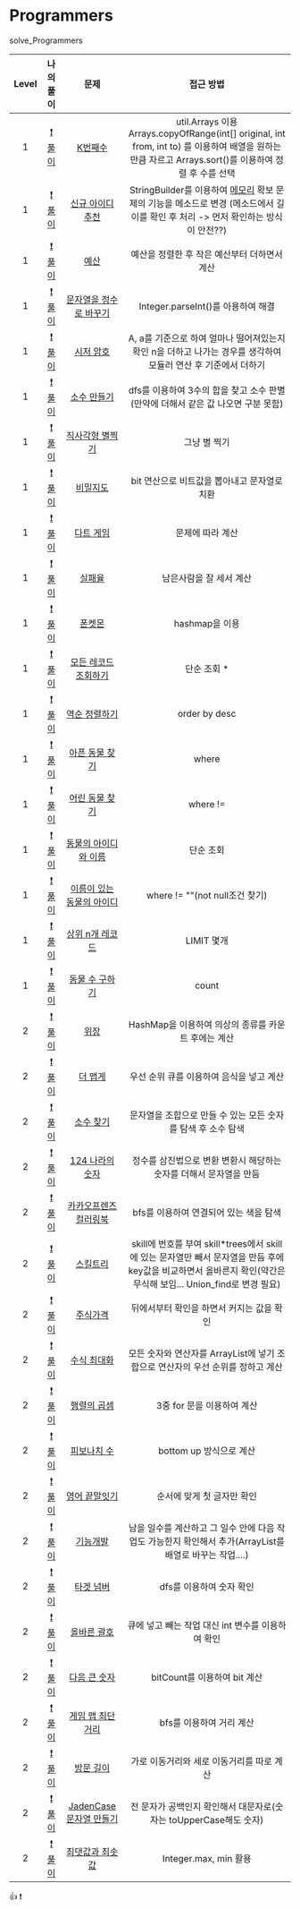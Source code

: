 # Programmers

solve_Programmers

| Level |                                                                                          나의 풀이                                                                                           |                                         문제                                          |                                                                                                        접근 방법                                                                                                         |
| :---: | :------------------------------------------------------------------------------------------------------------------------------------------------------------------------------------------: | :-----------------------------------------------------------------------------------: | :----------------------------------------------------------------------------------------------------------------------------------------------------------------------------------------------------------------------: |
|   1   |                                     [:exclamation:풀이](https://github.com/dodqjfehfl/Programmers/blob/main/src/lv_1/K%EB%B2%88%EC%A7%B8%EC%88%98.java)                                      |          [K번째수](https://programmers.co.kr/learn/courses/30/lessons/42748)          |                                  util.Arrays 이용 Arrays.copyOfRange(int[] original, int from, int to) 를 이용하여 배열을 원하는 만큼 자르고 Arrays.sort()를 이용하여 정렬 후 수를 선택                                  |
|   1   |                   [:exclamation:풀이](https://github.com/dodqjfehfl/Programmers/blob/main/src/lv_1/%EC%8B%A0%EA%B7%9C_%EC%95%84%EC%9D%B4%EB%94%94_%EC%B6%94%EC%B2%9C.java)                   |     [신규 아이디 추천](https://programmers.co.kr/learn/courses/30/lessons/72410)      | StringBuilder를 이용하여 [메모리](https://cjh5414.github.io/why-StringBuffer-and-StringBuilder-are-better-than-String/) 확보 문제의 기능을 메소드로 변경 (메소드에서 길이를 확인 후 처리 -> 먼저 확인하는 방식이 안전??) |
|   1   |                                          [:exclamation:풀이](https://github.com/dodqjfehfl/Programmers/blob/main/src/lv_1/%EC%98%88%EC%82%B0.java)                                           |           [예산](https://programmers.co.kr/learn/courses/30/lessons/12982)            |                                                                                       예산을 정렬한 후 작은 예산부터 더하면서 계산                                                                                       |
|   1   |     [:exclamation:풀이](https://github.com/dodqjfehfl/Programmers/blob/main/src/lv_1/%EB%AC%B8%EC%9E%90%EC%97%B4%EC%9D%84_%EC%A0%95%EC%88%98%EB%A1%9C_%EB%B0%94%EA%BE%B8%EA%B8%B0.java)      |  [문자열을 정수로 바꾸기](https://programmers.co.kr/learn/courses/30/lessons/12925)   |                                                                                            Integer.parseInt()를 아용하여 해결                                                                                            |
|   1   |                                 [:exclamation:풀이](https://github.com/dodqjfehfl/Programmers/blob/main/src/lv_1/%EC%8B%9C%EC%A0%80_%EC%95%94%ED%98%B8.java)                                 |         [시저 암호](https://programmers.co.kr/learn/courses/30/lessons/12926)         |                                                      A, a를 기준으로 하여 얼마나 떨어져있는지 확인 n을 더하고 나가는 경우를 생각하여 모듈러 연산 후 기준에서 더하기                                                      |
|   1   |                            [:exclamation:풀이](https://github.com/dodqjfehfl/Programmers/blob/main/src/lv_1/%EC%86%8C%EC%88%98_%EB%A7%8C%EB%93%A4%EA%B8%B0.java)                             |        [소수 만들기](https://programmers.co.kr/learn/courses/30/lessons/12977)        |                                                                     dfs를 이용하여 3수의 합을 찾고 소수 판별(만약에 더해서 같은 값 나오면 구분 못함)                                                                     |
|   1   |                   [:exclamation:풀이](https://github.com/dodqjfehfl/Programmers/blob/main/src/lv_1/%EC%A7%81%EC%82%AC%EA%B0%81%ED%98%95_%EB%B3%84%EC%B0%8D%EA%B8%B0.java)                    |      [직사각형 별찍기](https://programmers.co.kr/learn/courses/30/lessons/12969)      |                                                                                                       그냥 별 찍기                                                                                                       |
|   1   |                                 [:exclamation:풀이](https://github.com/dodqjfehfl/Programmers/blob/main/src/lv_1/%EB%B9%84%EB%B0%80%EC%A7%80%EB%8F%84.java)                                  |         [비밀지도](https://programmers.co.kr/learn/courses/30/lessons/17681)          |                                                                                       bit 연산으로 비트값을 뽑아내고 문자열로 치환                                                                                       |
|   1   |                                 [:exclamation:풀이](https://github.com/dodqjfehfl/Programmers/blob/main/src/lv_1/%EB%8B%A4%ED%8A%B8%EA%B2%8C%EC%9E%84.java)                                  |         [다트 게임](https://programmers.co.kr/learn/courses/30/lessons/17682)         |                                                                                                     문제에 따라 계산                                                                                                     |
|   1   |                                      [:exclamation:풀이](https://github.com/dodqjfehfl/Programmers/blob/main/src/lv_1/%EC%8B%A4%ED%8C%A8%EC%9C%A8.java)                                      |          [실패율](https://programmers.co.kr/learn/courses/30/lessons/42889)           |                                                                                                 남은사람을 잘 세서 계산                                                                                                  |
|   1   |                                      [:exclamation:풀이](https://github.com/dodqjfehfl/Programmers/blob/main/src/lv_1/%ED%8F%B0%EC%BC%93%EB%AA%AC.java)                                      |           [폰켓몬](https://programmers.co.kr/learn/courses/30/lessons/1845)           |                                                                                                      hashmap을 이용                                                                                                      |
|   1   |          [:exclamation:풀이](https://github.com/dodqjfehfl/Programmers/blob/main/src/lv_1/%EB%AA%A8%EB%93%A0_%EB%A0%88%EC%BD%94%EB%93%9C_%EC%A1%B0%ED%9A%8C%ED%95%98%EA%B8%B0.sql)           |   [모든 레코드 조회하기](https://programmers.co.kr/learn/courses/30/lessons/59034)    |                                                                                                       단순 조회 \*                                                                                                       |
|   1   |                        [:exclamation:풀이](https://github.com/dodqjfehfl/Programmers/blob/main/src/lv_1/%EC%97%AD%EC%88%9C_%EC%A0%95%EB%A0%AC%ED%95%98%EA%B8%B0.sql)                         |       [역순 정렬하기](https://programmers.co.kr/learn/courses/30/lessons/59035)       |                                                                                                      order by desc                                                                                                       |
|   1   |                        [:exclamation:풀이](https://github.com/dodqjfehfl/Programmers/blob/main/src/lv_1/%EC%95%84%ED%94%88_%EB%8F%99%EB%AC%BC_%EC%B0%BE%EA%B8%B0.sql)                        |      [아픈 동물 찾기](https://programmers.co.kr/learn/courses/30/lessons/59036)       |                                                                                                          where                                                                                                           |
|   1   |                        [:exclamation:풀이](https://github.com/dodqjfehfl/Programmers/blob/main/src/lv_1/%EC%96%B4%EB%A6%B0_%EB%8F%99%EB%AC%BC_%EC%B0%BE%EA%B8%B0.sql)                        |      [어린 동물 찾기](https://programmers.co.kr/learn/courses/30/lessons/59037)       |                                                                                                         where !=                                                                                                         |
|   1   |          [:exclamation:풀이](https://github.com/dodqjfehfl/Programmers/blob/main/src/lv_1/%EB%8F%99%EB%AC%BC%EC%9D%98_%EC%95%84%EC%9D%B4%EB%94%94%EC%99%80_%EC%9D%B4%EB%A6%84.sql)           |   [동물의 아이디와 이름](https://programmers.co.kr/learn/courses/30/lessons/59403)    |                                                                                                        단순 조회                                                                                                         |
|   1   | [:exclamation:풀이](https://github.com/dodqjfehfl/Programmers/blob/main/src/lv_1/%EC%9D%B4%EB%A6%84%EC%9D%B4_%EC%9E%88%EB%8A%94_%EB%8F%99%EB%AC%BC%EC%9D%98_%EC%95%84%EC%9D%B4%EB%94%94.sql) | [이름이 있는 동물의 아이디](https://programmers.co.kr/learn/courses/30/lessons/59407) |                                                                                              where != ""(not null조건 찾기)                                                                                              |
|   1   |                       [:exclamation:풀이](https://github.com/dodqjfehfl/Programmers/blob/main/src/lv_1/%EC%83%81%EC%9C%84_n%EA%B0%9C_%EB%A0%88%EC%BD%94%EB%93%9C.sql)                        |      [상위 n개 레코드](https://programmers.co.kr/learn/courses/30/lessons/59405)      |                                                                                                        LIMIT 몇개                                                                                                        |
|   1   |                        [:exclamation:풀이](https://github.com/dodqjfehfl/Programmers/blob/main/src/lv_1/%EB%8F%99%EB%AC%BC_%EC%88%98_%EA%B5%AC%ED%95%98%EA%B8%B0.sql)                        |      [동물 수 구하기](https://programmers.co.kr/learn/courses/30/lessons/59406)       |                                                                                                          count                                                                                                           |
|   2   |                                          [:exclamation:풀이](https://github.com/dodqjfehfl/Programmers/blob/main/src/lv_2/%EC%9C%84%EC%9E%A5.java)                                           |           [위장](https://programmers.co.kr/learn/courses/30/lessons/42578)            |                                                                                   HashMap을 이용하여 의상의 종류를 카운트 후에는 계산                                                                                    |
|   2   |                                     [:exclamation:풀이](https://github.com/dodqjfehfl/Programmers/blob/main/src/lv_2/%EB%8D%94_%EB%A7%B5%EA%B2%8C.java)                                      |          [더 맵게](https://programmers.co.kr/learn/courses/30/lessons/42626)          |                                                                                         우선 순위 큐를 이용하여 음식을 넣고 계산                                                                                         |
|   2   |                                 [:exclamation:풀이](https://github.com/dodqjfehfl/Programmers/blob/main/src/lv_2/%EC%86%8C%EC%88%98_%EC%B0%BE%EA%B8%B0.java)                                 |         [소수 찾기](https://programmers.co.kr/learn/courses/30/lessons/42839)         |                                                                               문자열을 조합으로 만들 수 있는 모든 숫자를 탐색 후 소수 탐색                                                                               |
|   2   |                          [:exclamation:풀이](https://github.com/dodqjfehfl/Programmers/blob/main/src/lv_2/_124_%EB%82%98%EB%9D%BC%EC%9D%98_%EC%88%AB%EC%9E%90.java)                          |      [124 나라의 숫자](https://programmers.co.kr/learn/courses/30/lessons/12899)      |                                                                            정수를 삼진법으로 변환 변환시 해당하는 숫자를 더해서 문자열을 만듬                                                                            |
|   2   |      [:exclamation:풀이](https://github.com/dodqjfehfl/Programmers/blob/main/src/lv_2/%EC%B9%B4%EC%B9%B4%EC%98%A4%ED%94%84%EB%A0%8C%EC%A6%88_%EC%BB%AC%EB%9F%AC%EB%A7%81%EB%B6%81.java)      |   [카카오프렌즈 컬러링북](https://programmers.co.kr/learn/courses/30/lessons/1829)    |                                                                                          bfs를 이용하여 연결되어 있는 색을 탐색                                                                                          |
|   2   |                                 [:exclamation:풀이](https://github.com/dodqjfehfl/Programmers/blob/main/src/lv_2/%EC%8A%A4%ED%82%AC%ED%8A%B8%EB%A6%AC.java)                                  |         [스킬트리](https://programmers.co.kr/learn/courses/30/lessons/49993)          |                            skill에 번호를 부여 skill\*trees에서 skill에 있는 문자열만 빼서 문자열을 만듬 후에 key값을 비교하면서 올바른지 확인(약간은 무식해 보임... Union_find로 변경 필요)                             |
|   2   |                                 [:exclamation:풀이](https://github.com/dodqjfehfl/Programmers/blob/main/src/lv_2/%EC%A3%BC%EC%8B%9D%EA%B0%80%EA%B2%A9.java)                                  |         [주식가격](https://programmers.co.kr/learn/courses/30/lessons/42584)          |                                                                                        뒤에서부터 확인을 하면서 커지는 값을 확인                                                                                         |
|   2   |                            [:exclamation:풀이](https://github.com/dodqjfehfl/Programmers/blob/main/src/lv_2/%EC%88%98%EC%8B%9D*%EC%B5%9C%EB%8C%80%ED%99%94.java)                             |        [수식 최대화](https://programmers.co.kr/learn/courses/30/lessons/67257)        |                                                                     모든 숫자와 연산자를 ArrayList에 넣기 조합으로 연산자의 우선 순위를 정하고 계산                                                                      |
|   2   |                            [:exclamation:풀이](https://github.com/dodqjfehfl/Programmers/blob/main/src/lv_2/%ED%96%89%EB%A0%AC%EC%9D%98_%EA%B3%B1%EC%85%88.java)                             |        [행렬의 곱셈](https://programmers.co.kr/learn/courses/30/lessons/12949)        |                                                                                                3중 for 문을 이용하여 계산                                                                                                |
|   2   |                            [:exclamation:풀이](https://github.com/dodqjfehfl/Programmers/blob/main/src/lv_2/%ED%94%BC%EB%B3%B4%EB%82%98%EC%B9%98_%EC%88%98.java)                             |        [피보나치 수](https://programmers.co.kr/learn/courses/30/lessons/12945)        |                                                                                                 bottom up 방식으로 계산                                                                                                  |
|   2   |                        [:exclamation:풀이](https://github.com/dodqjfehfl/Programmers/blob/main/src/lv_2/%EC%98%81%EC%96%B4_%EB%81%9D%EB%A7%90%EC%9E%87%EA%B8%B0.java)                        |       [영어 끝말잇기](https://programmers.co.kr/learn/courses/30/lessons/12981)       |                                                                                                순서에 맞게 첫 글자만 확인                                                                                                |
|   2   |                                 [:exclamation:풀이](https://github.com/dodqjfehfl/Programmers/blob/main/src/lv_2/%EA%B8%B0%EB%8A%A5%EA%B0%9C%EB%B0%9C.java)                                  |         [기능개발](https://programmers.co.kr/learn/courses/30/lessons/42586)          |                                                         남을 일수를 계산하고 그 일수 안에 다음 작업도 가능한지 확인해서 추가(ArrayList를 배열로 바꾸는 작업....)                                                         |
|   2   |                                 [:exclamation:풀이](https://github.com/dodqjfehfl/Programmers/blob/main/src/lv_2/%ED%83%80%EA%B2%9F_%EB%84%98%EB%B2%84.java)                                 |         [타겟 넘버](https://programmers.co.kr/learn/courses/30/lessons/43165)         |                                                                                                 dfs를 이용하여 숫자 확인                                                                                                 |
|   2   |                            [:exclamation:풀이](https://github.com/dodqjfehfl/Programmers/blob/main/src/lv_2/%EC%98%AC%EB%B0%94%EB%A5%B8_%EA%B4%84%ED%98%B8.java)                             |        [올바른 괄호](https://programmers.co.kr/learn/courses/30/lessons/12909)        |                                                                                    큐에 넣고 빼는 작업 대신 int 변수를 이용하여 확인                                                                                     |
|   2   |                            [:exclamation:풀이](https://github.com/dodqjfehfl/Programmers/blob/main/src/lv_2/%EB%8B%A4%EC%9D%8C_%ED%81%B0_%EC%88%AB%EC%9E%90.java)                            |       [다음 큰 숫자](https://programmers.co.kr/learn/courses/30/lessons/12911)        |                                                                                               bitCount를 이용하여 bit 계산                                                                                               |
|   2   |                   [:exclamation:풀이](https://github.com/dodqjfehfl/Programmers/blob/main/src/lv_2/%EA%B2%8C%EC%9E%84_%EB%A7%B5_%EC%B5%9C%EB%8B%A8%EA%B1%B0%EB%A6%AC.java)                   |      [게임 맵 최단거리](https://programmers.co.kr/learn/courses/30/lessons/1844)      |                                                                                                 bfs를 이용하여 거리 계산                                                                                                 |
|   2   |                                 [:exclamation:풀이](https://github.com/dodqjfehfl/Programmers/blob/main/src/lv_2/%EB%B0%A9%EB%AC%B8_%EA%B8%B8%EC%9D%B4.java)                                 |         [방문 길이](https://programmers.co.kr/learn/courses/30/lessons/49994)         |                                                                                        가로 이동거리와 세로 이동거리를 따로 계산                                                                                         |
|   2   |                   [:exclamation:풀이](https://github.com/dodqjfehfl/Programmers/blob/main/src/lv_2/JadenCase_%EB%AC%B8%EC%9E%90%EC%97%B4_%EB%A7%8C%EB%93%A4%EA%B8%B0.java)                   |  [JadenCase 문자열 만들기](https://programmers.co.kr/learn/courses/30/lessons/12951)  |                                                                            전 문자가 공백인지 확인해서 대문자로(숫자는 toUpperCase해도 숫자)                                                                             |
|   2   |                   [:exclamation:풀이](https://github.com/dodqjfehfl/Programmers/blob/main/src/lv_2/%EC%B5%9C%EB%8C%93%EA%B0%92%EA%B3%BC_%EC%B5%9C%EC%86%9F%EA%B0%92.java)                    |      [최댓값과 최솟값](https://programmers.co.kr/learn/courses/30/lessons/12939)      |                                                                                                  Integer.max, min 활용                                                                                                   |

:+1:
:exclamation:
